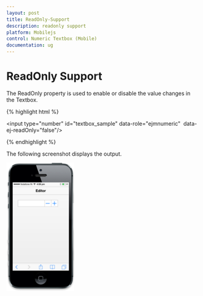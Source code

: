 ```yaml
---
layout: post
title: ReadOnly-Support
description: readonly support
platform: Mobilejs
control: Numeric Textbox (Mobile)
documentation: ug
---
```


# ReadOnly Support

The ReadOnly property is used to enable or disable the value changes in the Textbox. 

{% highlight html %}

<input type="number" id="textbox_sample" data-role="ejmnumeric"  data-ej-readOnly="false"/>  

{% endhighlight %}

The following screenshot displays the output.

![](ReadOnly-Support_images/ReadOnly-Support_img1.png)